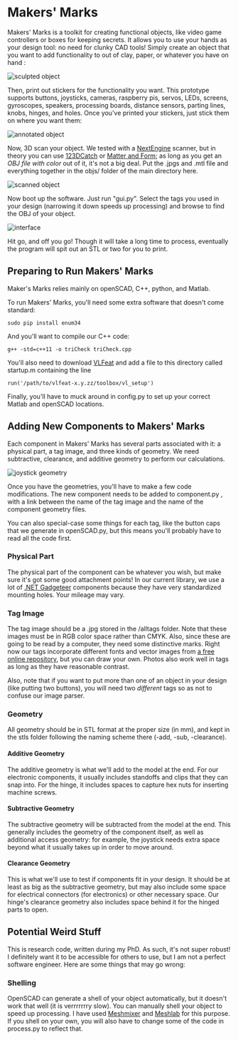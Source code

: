 Makers' Marks
=============
Makers' Marks is a toolkit for creating functional objects, like video game
controllers or boxes for keeping secrets. It allows you to use your hands
as your design tool: no need for clunky CAD tools! Simply create an object
that you want to add functionality to out of clay, paper, or whatever you
have on hand :

![sculpted object](imgs/blank.png "Sculpted clay game controller")

Then, print out stickers for the functionality you want. This prototype
supports buttons, joysticks, cameras, raspberry pis, servos, LEDs, screens,
gyroscopes, speakers, processing boards, distance sensors, parting lines,
knobs, hinges, and holes. Once you've printed your stickers, just stick
them on where you want them:

![annotated object](imgs/annotated.png "Annotated clay game controller")

Now, 3D scan your object. We tested with a
[NextEngine](www.nextengine.com/ "NextEngine 3D Scanner")
scanner, but in theory you can use
[123DCatch](www.123dapp.com/catch "123D Catch by Autodesk") or
[Matter and Form](https://matterandform.net/scanner "Matter and Form Scanner");
as long as you get an *OBJ file with color* out of it, it's not a big
deal. Put the .jpgs and .mtl file and everything together in the
objs/ folder of the main directory here.

![scanned object](imgs/obj.png "Digitized clay game controller")

Now boot up the software. Just run "gui.py". Select the tags you used in
your design (narrowing it down speeds up processing) and browse to find the OBJ
of your object.

![interface](imgs/interface.png "GUI interface of Makers' Marks")

Hit go, and off you go! Though it will take a long time to process, eventually
the program will spit out an STL or two for you to print.

Preparing to Run Makers' Marks
------------------------------
Maker's Marks relies mainly on openSCAD, C++, python, and Matlab.

To run Makers' Marks, you'll need some extra software that doesn't come
standard:

    sudo pip install enum34

And you'll want to compile our C++ code:

    g++ -std=c++11 -o triCheck triCheck.cpp

You'll also need to download [VLFeat](http://vlfeat.org/install-matlab.html "VLFeat for Matlab")
and add a file to this directory called startup.m containing the line

    run('/path/to/vlfeat-x.y.zz/toolbox/vl_setup')

Finally, you'll have to muck around in config.py to set up your correct Matlab
and openSCAD locations.

Adding New Components to Makers' Marks
--------------------------------------

Each component in Makers' Marks has several parts associated with it: a physical
part, a tag image, and three kinds of geometry. We need subtractive, clearance,
and additive geometry to perform our calculations.

![joystick geometry](imgs/joystick-geom.jpg "additive, subtractive, and clearance geometry for joystick")

Once you have the geometries, you'll have to make a few code modifications. The
new component needs to be added to component.py , with a link between the name
of the tag image and the name of the component geometry files.

You can also special-case some things for each tag, like the button caps that
we generate in openSCAD.py, but this means you'll probably have to read all
the code first.

### Physical Part

The physical part of the component can be whatever you wish, but make sure it's
got some good attachment points! In our current library, we use a lot of
[.NET Gadgeteer](http://www.netmf.com/gadgeteer/) components because they have
very standardized mounting holes. Your mileage may vary.

### Tag Image

The tag image should be a .jpg stored in the /alltags folder. Note that these
images must be in RGB color space rather than CMYK. Also, since these are going
to be read by a computer, they need some distinctive marks. Right now our
tags incorporate different fonts and vector images from
[a free online repository](http://www.vectorian.net/free-vintage-vectors.html),
but you can draw your own. Photos also work well in tags as long as they have
reasonable contrast.

Also, note that if you want to put more than one of an object in your design
(like putting two buttons), you will need two *different* tags so as not
to confuse our image parser.

### Geometry

All geometry should be in STL format at the proper size (in mm), and kept
in the stls folder following the naming scheme there (-add, -sub, -clearance).

#### Additive Geometry

The additive geometry is what we'll add to the model at the end. For our
electronic components, it usually includes standoffs and clips that they
can snap into. For the hinge, it includes spaces to capture hex nuts for
inserting machine screws.

#### Subtractive Geometry

The subtractive geometry will be subtracted from the model at the end.
This generally includes the geometry of the component itself, as well
as additional access geometry: for example, the joystick needs extra 
space beyond what it usually takes up in order to move around.

#### Clearance Geometry

This is what we'll use to test if components fit in your design. It
should be at least as big as the subtractive geometry, but may also
include some space for electrical connectors (for electronics) or
other necessary space. Our hinge's clearance geometry also includes
space behind it for the hinged parts to open.

Potential Weird Stuff
---------------------

This is research code, written during my PhD. As such, it's not super
robust! I definitely want it to be accessible for others to use, but I am not a
perfect software engineer. Here are some things that may go wrong:

### Shelling

OpenSCAD can generate a shell of your object automatically, but it doesn't work
that well (it is verrrrrrry slow). You can manually shell your object to speed
up processing. I have used
[Meshmixer](http://www.meshmixer.com/) and
[Meshlab](meshlab.sourceforge.net/) for this purpose. If you shell on your own,
you will also have to change some of the code in process.py to reflect that.
